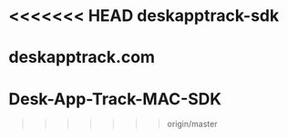 <<<<<<< HEAD
deskapptrack-sdk
================

deskapptrack.com
=======
Desk-App-Track-MAC-SDK
======================
>>>>>>> origin/master
